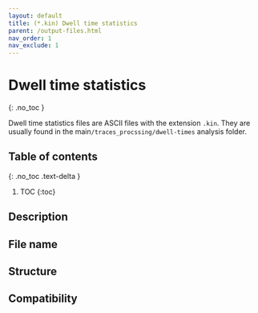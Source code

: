 ```yaml
---
layout: default
title: (*.kin) Dwell time statistics
parent: /output-files.html
nav_order: 1
nav_exclude: 1
---
```



# Dwell time statistics
{: .no_toc }

Dwell time statistics files are ASCII files with the extension `.kin`. They are usually found in the main`/traces_procssing/dwell-times` analysis folder.

## Table of contents
{: .no_toc .text-delta }

1. TOC
{:toc}

## Description

## File name

## Structure

## Compatibility
